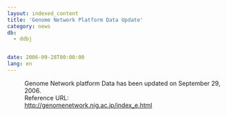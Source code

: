 ```yaml
---
layout: indexed_content
title: 'Genome Network Platform Data Update'
category: news
db:
  - ddbj


date: 2006-09-28T00:00:00
lang: en
---
```


<dd>Genome Network platform Data has been updated on September 29, 2006.
<dd>Reference URL:<br><a href="http://genomenetwork.nig.ac.jp/index_e.html" target="_blank">http://genomenetwork.nig.ac.jp/index_e.html</a></dd>
</dd>

